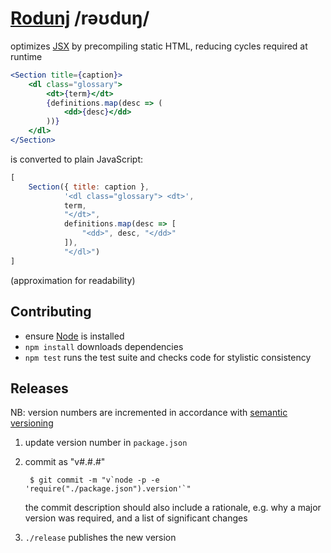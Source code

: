 [Rodunj](https://de.wikipedia.org/wiki/Rodung) /rəʊduŋ/
=======================================================

optimizes [JSX](https://facebook.github.io/jsx/) by precompiling static HTML,
reducing cycles required at runtime

```jsx
<Section title={caption}>
    <dl class="glossary">
        <dt>{term}</dt>
        {definitions.map(desc => (
            <dd>{desc}</dd>
        ))}
    </dl>
</Section>
```

is converted to plain JavaScript:

```javascript
[
    Section({ title: caption },
            '<dl class="glossary"> <dt>',
            term,
            "</dt>",
            definitions.map(desc => [
                "<dd>", desc, "</dd>"
            ]),
            "</dl>")
]
```

(approximation for readability)


Contributing
------------

* ensure [Node](http://nodejs.org) is installed
* `npm install` downloads dependencies
* `npm test` runs the test suite and checks code for stylistic consistency


Releases
--------

NB: version numbers are incremented in accordance with
    [semantic versioning](https://semver.org)

1. update version number in `package.json`
2. commit as "v#.#.#"

        $ git commit -m "v`node -p -e 'require("./package.json").version'`"

    the commit description should also include a rationale, e.g. why a major
    version was required, and a list of significant changes

3. `./release` publishes the new version
